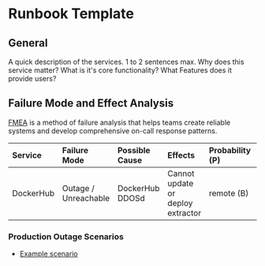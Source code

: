 <!-- https://github.com/CaitieM20/Talks/blob/master/TacklingAlertFatigue/runbook.md -->

# Runbook Template

## General
A quick description of the services.  1 to 2 sentences max.  Why does this service matter?  What is it's core functionality?  What Features does it provide users?

## Failure Mode and Effect Analysis

[FMEA] is a method of failure analysis that helps teams create reliable systems and develop comprehensive on-call response patterns.

[FMEA]: https://en.wikipedia.org/wiki/Failure_mode_and_effects_analysis

| Service   | Failure Mode         | Possible Cause  | Effects                           | Probability (P)        | Severity (S)    | Detection (D) | Risk |
|:----------|:---------------------|:----------------|:----------------------------------|:-----------------------|:----------------|:--------------|:-----|
| DockerHub | Outage / Unreachable | DockerHub DDOSd | Cannot update or deploy extractor | remote (B)             | no effect (I)   | high          | low  |

### Production Outage Scenarios

- [Example scenario](production-outage-scenario.md)

<!--
## Dashboards

Links to the Dashboards for this service

## Alerts
Links to the Alerts for this service

For Every Alert there should be a corresponding section in alphabetical order
### Alert Title
Alert Description:  Why do we have this alert?  What does it mean?  What is typically the cause of this alert?

#### Impact to Customers:
How does this situation impact our customers?  If the customers are not being impacted, this is a good indicator that the alert can be deleted.

#### Remediation Steps:
Checklist manifesto style steps for how to resolve this alert.  A person who has never worked on our stack should be able to follow these steps and remediate the incident.  If it cannot be remediated, include escalation steps here.
 1. Do this
 2. Check this graph
 3. Do this thing 
 4. Do this other thing
 5. Verify service has recovered
 
## Deployment
How do you deploy this services.  Favor Checklist manifesto style lists here as well. 
 1. Do this thing
 2. Do this other thing
 3. Finally do this thing 
 
### Canary Deploy
Instructions on how to do a Canary Deployment
 1. Do this canary thing
 2. another canary task
 
### Rollback Deploy
Instructions on how to Rollback a Deploy. 
 1. Get the rollback build here
 2. Do this thing
 3. Do this other thing.  
-->
